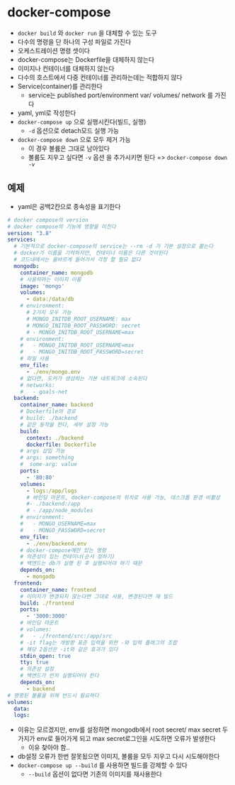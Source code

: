# docker-compose
- `docker build` 와 `docker run` 을 대체할 수 있는 도구
- 다수의 명령을 단 하나의 구성 파일로 가진다
- 오케스트레이션 명령 셋이다
- docker-compose는 Dockerfile을 대체하지 않는다
- 이미지나 컨테이너를 대체하지 않는다
- 다수의 호스트에서 다중 컨테이너를 관리하는데는 적합하지 않다
- Service(container)를 관리한다
    - service는 published port/environment var/ volumes/ network 를 가진다
- yaml, yml로 작성한다
- `docker-compose up` 으로 실행시킨다(빌드, 실행)
    - `-d` 옵션으로 detach모드 실행 가능
- `docker-compose down` 으로 모두 제거 가능
    - 이 경우 볼륨은 그대로 남아있다
    - 볼륨도 지우고 싶다면 `-v` 옵션 을 추가시키면 된다 => `docker-compose down -v`
## 예제

- yaml은 공백2칸으로 종속성을 표기한다

```yaml
# docker compose의 version
# docker compose의 기능에 영향을 미친다
version: "3.8"
services:
  # 기본적으로 docker-compose의 service는 --rm -d 가 기본 설정으로 붙는다
  # docker가 이름을 기억하지만, 컨테이너 이름은 다른 것이된다
  # 코드내에서는 올바르게 들어가서 걱정 할 필요 없다
  mongodb:
    container_name: mongodb
    # 사용하려는 이미지 이름
    image: 'mongo'
    volumes:
      - data:/data/db
    # environment:
      # 2가지 모두 가능
      # MONGO_INITDB_ROOT_USERNAME: max
      # MONGO_INITDB_ROOT_PASSWORD: secret
      # - MONGO_INITDB_ROOT_USERNAME=max
    # environment:
    #   - MONGO_INITDB_ROOT_USERNAME=max
    #   - MONGO_INITDB_ROOT_PASSWORD=secret
    # 파일 사용
    env_file:
      - ./env/mongo.env
    # 없다면, 도커가 생성하는 기본 네트워크에 소속된다
    # networks:
    #   - goals-net
  backend:
    container_name: backend
    # Dockerfile의 경로
    # build: ./backend
    # 같은 동작을 한다, 세부 설정 가능
    build: 
      context: ./backend
      dockerfile: Dockerfile
    # args 삽입 가능
    # args: something
    #  some-arg: value
    ports:
      - '80:80'
    volumes:
      - logs:/app/logs 
      # 바인딩 마운트, docker-compose의 위치로 사용 가능, 데스크톱 환경 비활성
      #- ./backend:/app
      # - /app/node_modules 
    # environment:
    #   - MONGO_USERNAME=max
    #   - MONGO_PASSWORD=secret
    env_file:
      - ./env/backend.env
    # docker-compose에만 있는 명령
    # 의존성이 있는 컨테이너(순서 정하기)
    # 백엔드는 db가 실행 된 후 실행되어야 하기 때문
    depends_on:
      - mongodb
  frontend:
    container_name: frontend
    # 이미지가 변경되지 않는다면 그대로 사용, 변경된다면 재 빌드
    build: ./frontend
    ports:
      - '3000:3000'
    # 바인딩 마운트
    # volumes:
    #   - ./frontend/src:/app/src
    # -it flag는 개방향 표준 입력을 위한 -와 입력 플래그의 조합
    # 해당 2옵션은 -it와 같은 효과가 있다
    stdin_open: true
    tty: true
    # 의존성 설정
    # 백엔드가 먼저 실행되어야 한다
    depends_on:
      - backend
# 명명된 볼륨을 위해 반드시 필요하다
volumes:
  data:
  logs:
```
- 이유는 모르겠지만, env를 설정하면 mongodb에서 root secret/ max secret 두 가지가 env로 들어가게 되고 max secret로그인을 시도하면 오류가 발생한다
    - 이유 찾아야 함..
- db설정 오류가 한번 잘못됬으면 이미지, 볼륨을 모두 지우고 다시 시도해야한다
- `docker-compose up --build` 를 사용하면 빌드를 강제할 수 있다
    - `--build` 옵션이 없다면 기존의 이미지를 재사용한다